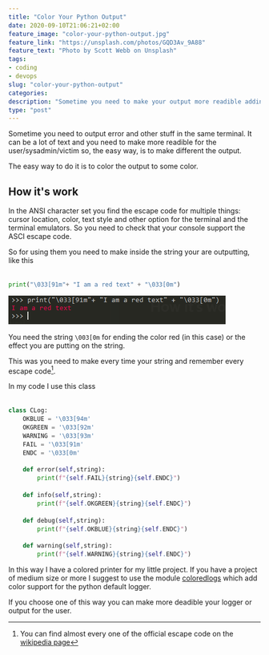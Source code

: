 ```yaml
---
title: "Color Your Python Output"
date: 2020-09-10T21:06:21+02:00
feature_image: "color-your-python-output.jpg"
feature_link: "https://unsplash.com/photos/GQD3Av_9A88"
feature_text: "Photo by Scott Webb on Unsplash"
tags:
- coding
- devops
slug: "color-your-python-output"
categories: 
description: "Sometime you need to make your output more readible adding color to the terminal"
type: "post"
---
```


Sometime you need to output error and other stuff in the same terminal. 
It can be a lot of text and you need to make more readible for the user/sysadmin/victim so, the easy way, is to make different the output.

The easy way to do it is to color the output to some color.

## How it's work

In the ANSI character set you find the escape code for multiple things: cursor location, color, text style and other option for the terminal and the terminal emulators. So you need to check that your console support the ASCI escape code.

So for using them you need to make inside the string your are outputting, like this

``` python

print("\033[91m"+ "I am a red text" + "\033[0m")

```

![red text](red-text.jpg)

You need the string ```\003[0m``` for ending the color red (in this case) or the effect you are putting on the string.

This was you need to make every time your string and remember every escape code[^1].

In my code I use this class

``` python

class CLog:
    OKBLUE = '\033[94m'
    OKGREEN = '\033[92m'
    WARNING = '\033[93m'
    FAIL = '\033[91m'
    ENDC = '\033[0m'

    def error(self,string):
        print(f"{self.FAIL}{string}{self.ENDC}")

    def info(self,string):
        print(f"{self.OKGREEN}{string}{self.ENDC}")

    def debug(self,string):
        print(f"{self.OKBLUE}{string}{self.ENDC}")

    def warning(self,string):
        print(f"{self.WARNING}{string}{self.ENDC}")		

```

In this way I have a colored printer for my little project. If you have a project of medium size or more I suggest to use the module [coloredlogs](https://coloredlogs.readthedocs.io/en/latest/) which add color support for the python default logger.

If you choose one of this way you can make more deadible your logger or output for the user.

[^1]: You can find almost every one of the official escape code on the [wikipedia page](https://en.wikipedia.org/wiki/ANSI_escape_code)
